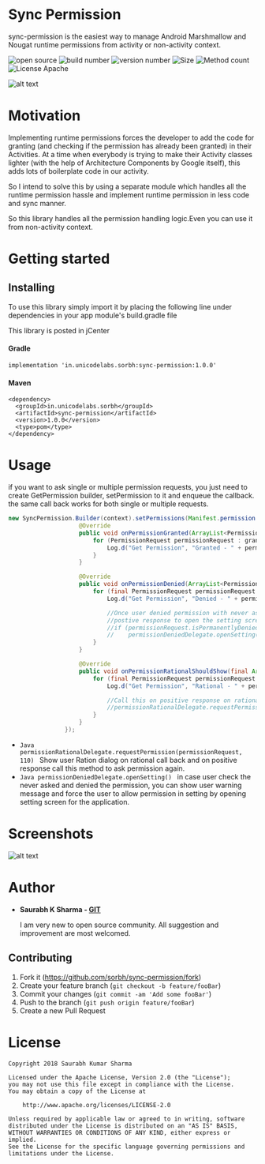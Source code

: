 # Sync Permission
sync-permission is the easiest way to manage Android Marshmallow and Nougat runtime permissions from activity or non-activity context.

![open source](https://img.shields.io/badge/Open%20source-free-green.svg?longCache=true&style=flat-square)
![build number](https://img.shields.io/badge/Build-passing-green.svg?longCache=true&style=flat-square)
![version number](https://img.shields.io/badge/Download-1.0.0-blue.svg?longCache=true&style=flat-square)
![Size](https://img.shields.io/badge/Size-9KB-blue.svg?longCache=true&style=flat-square)
![Method count](https://img.shields.io/badge/Method%20count-25k-red.svg?longCache=true&style=flat-square)
![License Apache](https://img.shields.io/badge/License-apache%202.0-red.svg?longCache=true&style=flat-square)


![alt text](https://github.com/sorbh/sync-permission/blob/master/raw/demo.gif)


# Motivation

Implementing runtime permissions forces the developer to add the code for granting (and checking if the permission has already been granted) in their Activities. At a time when everybody is trying to make their Activity classes lighter (with the help of Architecture Components by Google itself), this adds lots of boilerplate code in our activity.

So I intend to solve this by using a separate module which handles all the runtime permission hassle and implement runtime permission in less code and sync manner.

So this library handles all the permission handling logic.Even you can use it from non-activity context.

# Getting started

## Installing
To use this library simply import it by placing the following line under dependencies in your app module's build.gradle file

This library is posted in jCenter

#### Gradle
```Gradle
implementation 'in.unicodelabs.sorbh:sync-permission:1.0.0'
```

#### Maven
```Gradle
<dependency>
  <groupId>in.unicodelabs.sorbh</groupId>
  <artifactId>sync-permission</artifactId>
  <version>1.0.0</version>
  <type>pom</type>
</dependency>
```

# Usage

if you want to ask single or multiple permission requests, you just need to create GetPermission builder, setPermission to it and enqueue the callback.
the same call back works for both single or multiple requests.

```Java
new SyncPermission.Builder(context).setPermissions(Manifest.permission.ACCESS_FINE_LOCATION, Manifest.permission.RECORD_AUDIO).enqueue(new PermissionResultCallback() {
                    @Override
                    public void onPermissionGranted(ArrayList<PermissionRequest> grantedPermission) {
                        for (PermissionRequest permissionRequest : grantedPermission) {
                            Log.d("Get Permission", "Granted - " + permissionRequest.getPermission());
                        }
                    }

                    @Override
                    public void onPermissionDenied(ArrayList<PermissionRequest> deniedPermission, final PermissionDeniedDelegate permissionDeniedDelegate) {
                        for (final PermissionRequest permissionRequest : deniedPermission) {
                            Log.d("Get Permission", "Denied - " + permissionRequest.getPermission());

                            //Once user denied permission with never asked, show waring message to user and call this on
                            //postive response to open the setting screen
                            //if (permissionRequest.isPermanentlyDenied())
                            //    permissionDeniedDelegate.openSetting();
                        }
                    }

                    @Override
                    public void onPermissionRationalShouldShow(final ArrayList<PermissionRequest> rationalPermission, final PermissionRationalDelegate permissionRationalDelegate) {
                        for (final PermissionRequest permissionRequest : rationalPermission) {
                            Log.d("Get Permission", "Rational - " + permissionRequest.getPermission());

                            //Call this on positive response on rational dialog
                            //permissionRationalDelegate.requestPermission(permissionRequest, 110);
                        }
                    }
                });
```

  * ```Java permissionRationalDelegate.requestPermission(permissionRequest, 110) ``` Show user Ration dialog on rational call back and on positive response call this method to ask permission again.
  * ```Java permissionDeniedDelegate.openSetting() ``` in case user check the never asked and denied the permission, you can show user warning message and force the user to allow permission in setting by opening setting screen for the application.


# Screenshots
![alt text](https://github.com/sorbh/sync-permission/blob/master/raw/1.jpeg)

# Author
  * **Saurabh K Sharma - [GIT](https://github.com/Sorbh)**

      I am very new to open source community. All suggestion and improvement are most welcomed.


## Contributing

1. Fork it (<https://github.com/sorbh/sync-permission/fork>)
2. Create your feature branch (`git checkout -b feature/fooBar`)
3. Commit your changes (`git commit -am 'Add some fooBar'`)
4. Push to the branch (`git push origin feature/fooBar`)
5. Create a new Pull Request


# License

```
Copyright 2018 Saurabh Kumar Sharma

Licensed under the Apache License, Version 2.0 (the "License");
you may not use this file except in compliance with the License.
You may obtain a copy of the License at

    http://www.apache.org/licenses/LICENSE-2.0

Unless required by applicable law or agreed to in writing, software
distributed under the License is distributed on an "AS IS" BASIS,
WITHOUT WARRANTIES OR CONDITIONS OF ANY KIND, either express or implied.
See the License for the specific language governing permissions and
limitations under the License.
```
